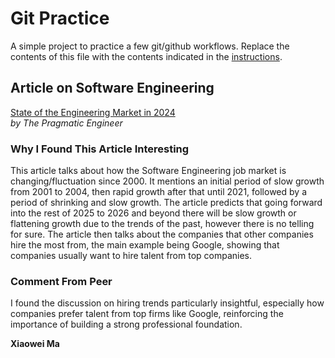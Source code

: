 # Git Practice
A simple project to practice a few git/github workflows.  Replace the contents of this file with the contents indicated in the [instructions](./instructions.md).


## Article on Software Engineering

[State of the Engineering Market in 2024](https://newsletter.pragmaticengineer.com/p/state-of-eng-market-2024)  
*by The Pragmatic Engineer*

### Why I Found This Article Interesting
This article talks about how the Software Engineering job market is changing/fluctuation since 2000. It mentions an initial period of slow growth from 2001 to 2004, then rapid growth after that until 2021, followed by a period of shrinking and slow growth. The article predicts that going forward into the rest of 2025 to 2026 and beyond there will be slow growth or flattening growth due to the trends of the past, however there is no telling for sure. The article then talks about the companies that other companies hire the most from, the main example being Google, showing that companies usually want to hire talent from top companies. 

### Comment From Peer

I found the discussion on hiring trends particularly insightful, especially how companies prefer talent from top firms like Google, reinforcing the importance of building a strong professional foundation.

**Xiaowei Ma**